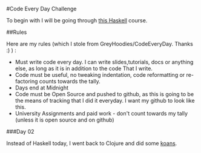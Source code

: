 #Code Every Day Challenge

To begin with I will be going through [this Haskell](http://www.seas.upenn.edu/~cis194/spring13/) course.

##Rules

Here are my rules (which I stole from GreyHoodies/CodeEveryDay. Thanks :) ) :

- Must write code every day. I can write slides,tutorials, docs or anything else, as long as it is in addition to the code That I write.
- Code must be useful, no tweaking indentation, code reformatting or re-factoring counts towards the tally.
- Days end at Midnight
- Code must be Open Source and pushed to github, as this is going to be the means of tracking that I did it everyday. I want my github to look like this.
- University Assignments and paid work - don't count towards my tally (unless it is open source and on github)


###Day 02

Instead of Haskell today, I went back to Clojure and did some
[koans](https://github.com/Lanzafame/clojure-koans). 
